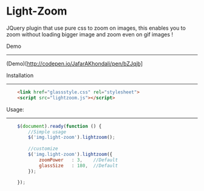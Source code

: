 # Light-Zoom
JQuery plugin that use pure css to zoom on images, this enables you to zoom without loading bigger image and zoom even on gif images !

Demo
_____
(Demo)[http://codepen.io/JafarAKhondali/pen/bZJqjb]

Installation
_____________
```html
    <link href="glassstyle.css" rel="stylesheet">
    <script src="lightzoom.js"></script>
```


Usage:
______
```javascript
    $(document).ready(function () {
        //Simple usage
        $('img.light-zoom').lightzoom();
        
        //customize
        $('img.light-zoom').lightzoom({
            zoomPower   : 3,    //Default
            glassSize   : 180,  //Default
        });
        
    });
```



